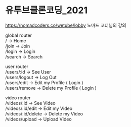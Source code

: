 # 유투브클론코딩_2021   
https://nomadcoders.co/wetube/lobby
노마드 코더님의 강의

global router   
/ -> Home   
/join -> Join   
/login -> Login   
/search -> Search   

user router   
/users/:id -> See User    
/users/logout -> Log Out    
/users/edit -> Edit my Profile ( Login )    
/users/remove -> Delete my Profile ( Login )    

video router    
/videos/:id -> See Video    
/videos/:id/edit -> Edit my Video   
/videos/:id/delete -> Delete my Video   
/videos/upload -> Upload Video    
